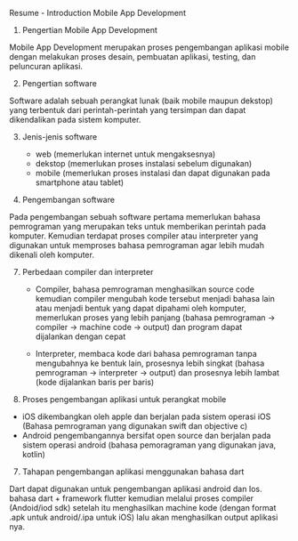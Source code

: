 Resume - Introduction Mobile App Development
1. Pengertian Mobile App Development

Mobile App Development merupakan proses pengembangan aplikasi mobile  dengan melakukan proses desain, pembuatan aplikasi, testing, dan peluncuran aplikasi.

2. Pengertian software

Software adalah sebuah perangkat lunak (baik mobile maupun dekstop) yang terbentuk dari perintah-perintah yang tersimpan dan dapat dikendalikan pada sistem komputer.

3. Jenis-jenis software
   
   - web (memerlukan internet untuk mengaksesnya)
   - dekstop (memerlukan proses instalasi sebelum digunakan)
   - mobile (memerlukan proses instalasi dan dapat digunakan pada smartphone atau tablet)

5. Pengembangan software
   
Pada pengembangan sebuah software pertama memerlukan bahasa pemrograman yang merupakan teks untuk memberikan perintah pada komputer. Kemudian terdapat proses compiler atau interpreter yang digunakan untuk memproses bahasa pemrograman agar lebih mudah dikenali oleh komputer.

7. Perbedaan compiler dan interpreter
   
   - Compiler,
     bahasa pemrograman menghasilkan source code kemudian compiler mengubah kode tersebut menjadi bahasa lain atau menjadi bentuk yang dapat   dipahami oleh komputer, memerlukan proses yang lebih panjang (bahasa pemrograman -> compiler -> machine code -> output) dan program dapat    
     dijalankan dengan cepat

   - Interpreter,
     membaca kode dari bahasa pemrograman tanpa mengubahnya ke bentuk lain, prosesnya lebih singkat (bahasa pemrograman -> interpreter -> output)
     dan prosesnya lebih lambat (kode dijalankan baris per baris)

6. Proses pengembangan aplikasi untuk perangkat mobile
- iOS dikembangkan oleh apple dan berjalan pada sistem operasi iOS (Bahasa pemrograman yang digunakan swift dan objective c)
- Android pengembangannya bersifat open source dan berjalan pada sistem operasi android (bahasa pemoragraman yang digunakan java, kotlin)

7. Tahapan pengembangan aplikasi menggunakan bahasa dart
   
Dart dapat digunakan untuk pengembangan aplikasi android dan Ios.
bahasa dart + framework flutter kemudian melalui proses compiler (Andoid/iod sdk) setelah itu menghasilkan machine kode (dengan format .apk untuk android/.ipa untuk iOS) lalu akan menghasilkan output aplikasi nya.
